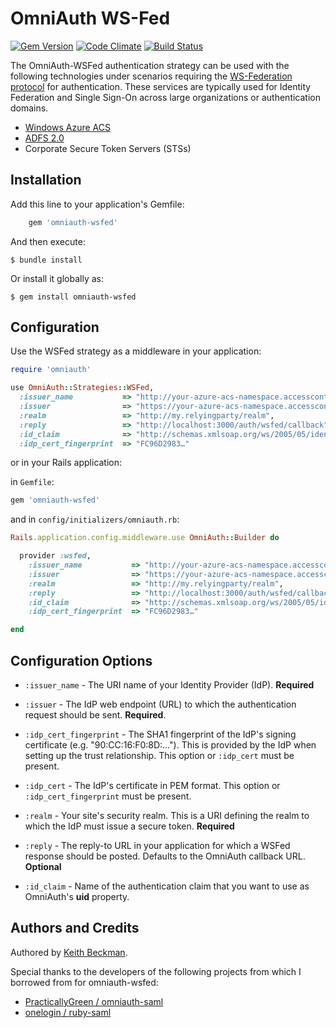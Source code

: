# OmniAuth WS-Fed #

[![Gem Version](https://badge.fury.io/rb/omniauth-wsfed.png)](http://badge.fury.io/rb/omniauth-wsfed)
[![Code Climate](https://codeclimate.com/github/kbeckman/omniauth-wsfed.png)](https://codeclimate.com/github/kbeckman/omniauth-wsfed)
[![Build Status](https://travis-ci.org/kbeckman/omniauth-wsfed.png?branch=development)](https://travis-ci.org/kbeckman/omniauth-wsfed)

The OmniAuth-WSFed authentication strategy can be used with the following technologies
under scenarios requiring the [WS-Federation protocol](﻿http://msdn.microsoft.com/en-us/library/bb498017.aspx)
for authentication. These services are typically used for Identity Federation and Single
Sign-On across large organizations or authentication domains.

* [Windows Azure ACS](http://msdn.microsoft.com/en-us/library/windowsazure/gg429786.aspx)
* [ADFS 2.0](http://msdn.microsoft.com/en-us/magazine/ee335705.aspx)
* Corporate Secure Token Servers (STSs)


## Installation ##

Add this line to your application's Gemfile:
```ruby
    gem 'omniauth-wsfed'
```

And then execute:

    $ bundle install

Or install it globally as:

    $ gem install omniauth-wsfed


## Configuration ##

Use the WSFed strategy as a middleware in your application:

```ruby
require 'omniauth'

use OmniAuth::Strategies::WSFed,
  :issuer_name           => "http://your-azure-acs-namespace.accesscontrol.windows.net",
  :issuer                => "https://your-azure-acs-namespace.accesscontrol.windows.net/v2/wsfederation",
  :realm                 => "http://my.relyingparty/realm",
  :reply                 => "http://localhost:3000/auth/wsfed/callback",
  :id_claim              => "http://schemas.xmlsoap.org/ws/2005/05/identity/claims/name",
  :idp_cert_fingerprint  => "FC96D2983…"
```

or in your Rails application:

in `Gemfile`:

```ruby
gem 'omniauth-wsfed'
```

and in `config/initializers/omniauth.rb`:

```ruby
Rails.application.config.middleware.use OmniAuth::Builder do

  provider :wsfed,
    :issuer_name           => "http://your-azure-acs-namespace.accesscontrol.windows.net",
    :issuer                => "https://your-azure-acs-namespace.accesscontrol.windows.net/v2/wsfederation",
    :realm                 => "http://my.relyingparty/realm",
    :reply                 => "http://localhost:3000/auth/wsfed/callback",
    :id_claim              => "http://schemas.xmlsoap.org/ws/2005/05/identity/claims/name",
    :idp_cert_fingerprint  => "FC96D2983…"

end
```


## Configuration Options ##

* `:issuer_name` - The URI name of your Identity Provider (IdP). **Required**

* `:issuer` - The IdP web endpoint (URL) to which the authentication request should be
sent. **Required**.

* `:idp_cert_fingerprint` - The SHA1 fingerprint of the IdP's signing certificate
(e.g. "90:CC:16:F0:8D:…"). This is provided by the IdP when setting up the trust
relationship. This option or `:idp_cert` must be present.

* `:idp_cert` - The IdP's certificate in PEM format. This option or
`:idp_cert_fingerprint` must be present.

* `:realm` - Your site's security realm. This is a URI defining the realm to which the
IdP must issue a secure token. **Required**

* `:reply` - The reply-to URL in your application for which a WSFed response should be
posted. Defaults to the OmniAuth callback URL. **Optional**

* `:id_claim` - Name of the authentication claim that you want to use as OmniAuth's
**uid** property.


## Authors and Credits ##

Authored by [Keith Beckman](https://github.com/kbeckman).

Special thanks to the developers of the following projects from which I borrowed from for omniauth-wsfed:

* [PracticallyGreen / omniauth-saml](https://github.com/PracticallyGreen/omniauth-saml)
* [onelogin / ruby-saml](https://github.com/onelogin/ruby-saml)
